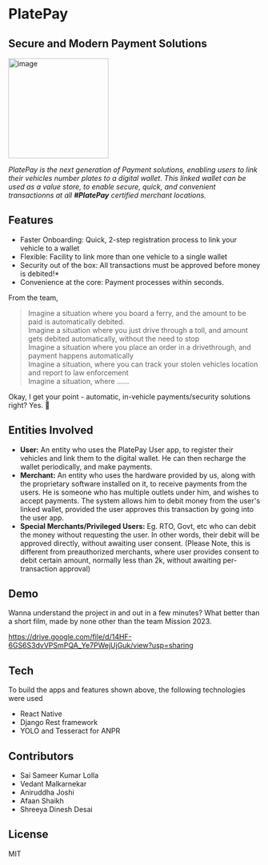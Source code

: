 # PlatePay

## Secure and Modern Payment Solutions

<img src="https://i.ibb.co/fXv4NmK/icon.png" alt="image" width="200" height="auto">

_PlatePay is the next generation of Payment solutions, enabling users to link their vehicles number plates to a digital wallet. This linked wallet can be used as a value store, to enable secure, quick, and convenient transactionns at all **#PlatePay** certified merchant locations._

## Features

-   Faster Onboarding: Quick, 2-step registration process to link your vehicle to a wallet
-   Flexible: Facility to link more than one vehicle to a single wallet
-   Security out of the box: All transactions must be approved before money is debited!\*
-   Convenience at the core: Payment processes within seconds.

From the team,

> Imagine a situation where you board a ferry, and the amount to be paid is automatically debited.<br/>
> Imagine a situation where you just drive through a toll, and amount gets debited automatically, without the need to stop<br/>
> Imagine a situation where you place an order in a drivethrough, and payment happens automatically<br/>
> Imagine a situation, where you can track your stolen vehicles location and report to law enforcement<br/>
> Imagine a situation, where ......<br/>

Okay, I get your point - automatic, in-vehicle payments/security solutions right? Yes. 🙂

## Entities Involved

-   **User:** An entity who uses the PlatePay User app, to register their vehicles and link them to the digital wallet. He can then recharge the wallet periodically, and make payments.
-   **Merchant:** An entity who uses the hardware provided by us, along with the proprietary software installed on it, to receive payments from the users. He is someone who has multiple outlets under him, and wishes to accept payments. The system allows him to debit money from the user's linked wallet, provided the user approves this transaction by going into the user app.
-   **Special Merchants/Privileged Users:** Eg. RTO, Govt, etc who can debit the money without requesting the user. In other words, their debit will be approved directly, without awaiting user consent. (Please Note, this is different from preauthorized merchants, where user provides consent to debit certain amount, normally less than 2k, without awaiting per-transaction approval)

## Demo

Wanna understand the project in and out in a few minutes? What better than a short film, made by none other than the team Mission 2023.

https://drive.google.com/file/d/14HF-6GS6S3dvVPSmPQA_Ye7PWejUjGuk/view?usp=sharing

<!-- <iframe src="https://drive.google.com/file/d/14HF-6GS6S3dvVPSmPQA_Ye7PWejUjGuk/preview" width="640" height="480" ></iframe> -->

## Tech

To build the apps and features shown above, the following technologies were used

-   React Native
-   Django Rest framework
-   YOLO and Tesseract for ANPR

## Contributors

-   Sai Sameer Kumar Lolla
-   Vedant Malkarnekar
-   Aniruddha Joshi
-   Afaan Shaikh
-   Shreeya Dinesh Desai

## License

MIT
